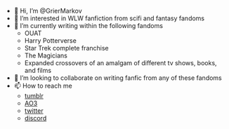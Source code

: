 - 👋 Hi, I’m @GrierMarkov
- 👀 I’m interested in WLW fanfiction from scifi and fantasy fandoms
- 🌱 I’m currently writing within the following fandoms
  - OUAT
  - Harry Potterverse
  - Star Trek complete franchise
  - The Magicians
  - Expanded crossovers of an amalgam of different tv shows, books, and films
- 💞️ I’m looking to collaborate on writing fanfic from any of these fandoms
- 📫 How to reach me 
  - [tumblr](https://www.tumblr.com/blog/anathemadevised)
  - [AO3](https://archiveofourown.org/users/ANaTHEMaDEVIsed)
  - [twitter](https://twitter.com/ANaTHEMaDEVIsed)
  - [discord](discordapp.com/users/755454883414671371)

<!---
GrierMarkov/GrierMarkov is a ✨ special ✨ repository because its `README.md` (this file) appears on your GitHub profile.
You can click the Preview link to take a look at your changes.
--->
